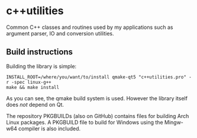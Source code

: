 # c++utilities
Common C++ classes and routines used by my applications such as argument parser, IO and conversion utilities.

## Build instructions
Building the library is simple:
```
INSTALL_ROOT=/where/you/want/to/install qmake-qt5 "c++utilities.pro" -r -spec linux-g++
make && make install
```
As you can see, the qmake build system is used. However the library itself does *not* depend on Qt.

The repository PKGBUILDs (also on GitHub) contains files for building Arch Linux packages. A PKGBUILD file to build for Windows using the Mingw-w64 compiler is also included.

